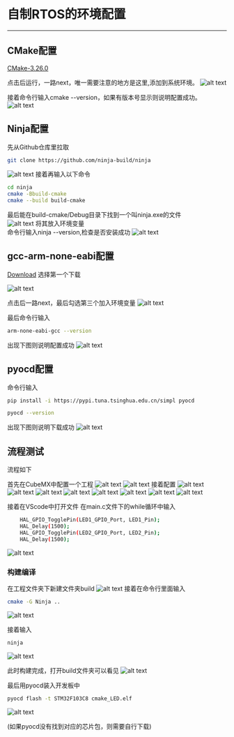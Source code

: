 # 自制RTOS的环境配置

***

## CMake配置

[CMake-3.26.0](https://objects.githubusercontent.com/github-production-release-asset-2e65be/537699/7e1d3a2b-7e4f-4ec3-8e65-98fea0c51067?X-Amz-Algorithm=AWS4-HMAC-SHA256&X-Amz-Credential=releaseassetproduction%2F20250106%2Fus-east-1%2Fs3%2Faws4_request&X-Amz-Date=20250106T130513Z&X-Amz-Expires=300&X-Amz-Signature=97973e258891c852f70daf57d1751bfa940e077a7c634c8699be7d8409e24df5&X-Amz-SignedHeaders=host&response-content-disposition=attachment%3B%20filename%3Dcmake-3.26.0-windows-x86_64.msi&response-content-type=application%2Foctet-stream)

点击后运行，一路next，唯一需要注意的地方是这里,添加到系统环境。
![alt text](image.png)

接着命令行输入cmake --version，如果有版本号显示则说明配置成功。
![alt text](image-1.png)

## Ninja配置

先从Github仓库里拉取  

```bash  
git clone https://github.com/ninja-build/ninja
```

![alt text](image-2.png)
接着再输入以下命令

```bash
cd ninja
cmake -Bbuild-cmake
cmake --build build-cmake
```

最后能在build-cmake/Debug目录下找到一个叫ninja.exe的文件  
![alt text](image-4.png)
将其放入环境变量  
命令行输入ninja --version,检查是否安装成功
![alt text](image-5.png)

## gcc-arm-none-eabi配置

[Download](https://developer.arm.com/downloads/-/gnu-rm) 选择第一个下载

![alt text](image-6.png)

点击后一路next，最后勾选第三个加入环境变量
![alt text](image-7.png)

最后命令行输入

```bash
arm-none-eabi-gcc --version
```
出现下图则说明配置成功
![alt text](image-8.png)

## pyocd配置

命令行输入

```bash
pip install -i https://pypi.tuna.tsinghua.edu.cn/simpl pyocd

pyocd --version
```

出现下图则说明下载成功
![alt text](image-9.png)

## 流程测试

流程如下

首先在CubeMX中配置一个工程
![alt text](image-10.png)
![alt text](image-11.png)
接着配置
![alt text](image-12.png)
![alt text](image-13.png)
![alt text](image-14.png)
![alt text](image-15.png)
![alt text](image-16.png)
![alt text](image-17.png)
![alt text](image-18.png)
![alt text](image-19.png)

接着在VScode中打开文件
在main.c文件下的while循环中输入

```bash
    HAL_GPIO_TogglePin(LED1_GPIO_Port, LED1_Pin);
    HAL_Delay(1500);
    HAL_GPIO_TogglePin(LED2_GPIO_Port, LED2_Pin);
    HAL_Delay(1500);
```
![alt text](<屏幕截图 2025-01-06 221304.png>)


### 构建编译

在工程文件夹下新建文件夹build
![alt text](image-20.png)
接着在命令行里面输入

```bash
cmake -G Ninja ..
```

![alt text](<屏幕截图 2025-01-06 222142.png>)

接着输入

```bash
ninja
```

![alt text](<屏幕截图 2025-01-06 222150.png>)

此时构建完成，打开build文件夹可以看见
![alt text](image-21.png)

最后用pyocd装入开发板中

```bash
pyocd flash -t STM32F103C8 cmake_LED.elf
```

![alt text](<屏幕截图 2025-01-06 222548.png>)

(如果pyocd没有找到对应的芯片包，则需要自行下载)